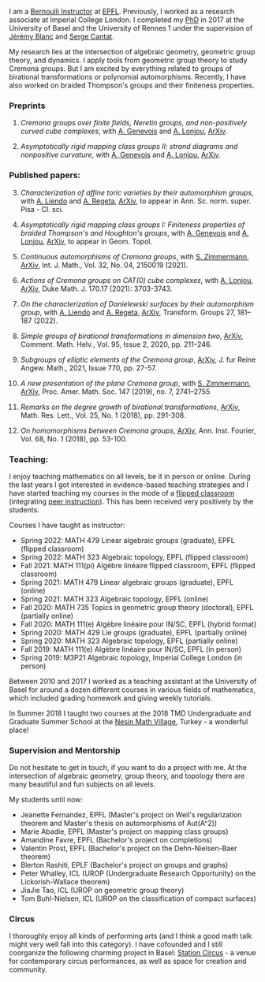 I am a [Bernoulli Instructor](https://www.epfl.ch/schools/sb/research/math/bernoulli-instructors/) at [EPFL](https://www.epfl.ch). Previously, I worked as a research associate at Imperial College London. I completed my [PhD](dissertation_Urech_UB_online.pdf) in 2017 at the University of Basel and the University of Rennes 1 under the supervision of [Jérémy Blanc](https://algebra.dmi.unibas.ch/blanc/) and [Serge Cantat](https://perso.univ-rennes1.fr/serge.cantat/). 

My research lies at the intersection of algebraic geometry, geometric group theory, and dynamics. I apply tools from geometric group theory to study Cremona groups. But I am excited by everything related to groups of birational transformations or polynomial automorphisms. Recently, I have also worked on braided Thompson's groups and their finiteness properties.


### Preprints
1.  _Cremona groups over finite fields, Neretin groups, and non-positively curved cube complexes_, with [A. Genevois](https://sites.google.com/view/agenevois) and [A. Lonjou](https://www.imo.universite-paris-saclay.fr/~lonjou/), [ArXiv](https://arxiv.org/abs/2110.14605).

2. _Asymptotically rigid mapping class groups II: strand diagrams and nonpositive curvature_, with [A. Genevois](https://sites.google.com/view/agenevois) and [A. Lonjou](https://www.imo.universite-paris-saclay.fr/~lonjou/), [ArXiv](https://arxiv.org/abs/2110.06721).



### Published papers:
3. _Characterization of affine toric varieties by their automorphism groups_, with [A. Liendo](http://inst-mat.utalca.cl/~aliendo/) and [A. Regeta](https://andriyregeta.wixsite.com/homepage), [ArXiv](https://arxiv.org/abs/1805.03991), to appear in Ann. Sc. norm. super. Pisa - Cl. sci.

4. _Asymptotically rigid mapping class groups I: Finiteness properties of braided Thompson's and Houghton's groups_, with [A. Genevois](https://sites.google.com/view/agenevois) and [A. Lonjou](https://www.imo.universite-paris-saclay.fr/~lonjou/), [ArXiv](https://arxiv.org/abs/2010.07225), to appear in Geom. Topol.

5. _Continuous automorphisms of Cremona groups_, with [S. Zimmermann](https://math.univ-angers.fr/~zimmermann/), [ArXiv](https://arxiv.org/abs/1909.11050),  Int. J. Math., Vol. 32, No. 04, 2150019 (2021).

6. _Actions of Cremona groups on CAT(0) cube complexes_, with [A. Lonjou](https://www.imo.universite-paris-saclay.fr/~lonjou/), [ArXiv](https://arxiv.org/abs/2001.00783,), Duke Math. J. 170.17 (2021): 3703-3743.

7. _On the characterization of Danielewski surfaces by their automorphism group_, with [A. Liendo](http://inst-mat.utalca.cl/~aliendo/) and [A. Regeta](https://andriyregeta.wixsite.com/homepage), [ArXiv](https://arxiv.org/abs/1905.00423), Transform. Groups 27, 181–187 (2022).

8. _Simple groups of birational transformations in dimension two_,  [ArXiv](https://arxiv.org/abs/1802.09258), Comment. Math. Helv., Vol. 95, Issue 2, 2020, pp. 211–246.

9. _Subgroups of elliptic elements of the Cremona group_, [ArXiv](https://arxiv.org/abs/1606.04822), J. fur Reine Angew. Math., 2021, Issue 770, pp. 27-57.

10. _A new presentation of the plane Cremona group_, with [S. Zimmermann](https://math.univ-angers.fr/~zimmermann/), [ArXiv](https://arxiv.org/abs/1802.02735), Proc. Amer. Math. Soc.  147  (2019),  no. 7, 2741–2755

11.  _Remarks on the degree growth of birational transformations_, [ArXiv](https://arxiv.org/abs/1802.02735), Math. Res. Lett., Vol. 25, No. 1 (2018), pp. 291-308.

12. _On homomorphisms between Cremona groups_, [ArXiv](https://arxiv.org/abs/1603.03294), Ann. Inst. Fourier, Vol. 68, No. 1 (2018), pp. 53-100.




### Teaching:
I enjoy teaching mathematics on all levels, be it in person or online. During the last years I got interested in evidence-based teaching strategies and I have started teaching my courses in the mode of a [flipped classroom](https://en.wikipedia.org/wiki/Flipped_classroom) (integrating [peer instruction](https://en.wikipedia.org/wiki/Peer_instruction)). This has been received very positively by the students. 

Courses I have taught as instructor:

- Spring 2022: MATH 479 Linear algebraic groups (graduate), EPFL (flipped classroom)
- Spring 2022: MATH 323 Algebraic topology, EPFL (flipped classroom)
- Fall 2021: MATH 111(pi) Algèbre linéaire flipped classroom, EPFL (flipped classroom)
- Spring 2021: MATH 479 Linear algebraic groups (graduate), EPFL (online)
- Spring 2021: MATH 323 Algebraic topology, EPFL (online)
- Fall 2020: MATH 735 Topics in geometric group theory (doctoral),  EPFL	(partially online)
- Fall 2020: MATH 111(e) Algèbre linéaire pour IN/SC,  EPFL (hybrid format)
- Spring 2020: MATH 429 Lie groups (graduate), EPFL (partially online)
- Spring 2020: MATH 323 Algebraic topology, EPFL (partially online)
- Fall 2019: MATH 111(e) Algèbre linéaire pour IN/SC,  EPFL (in person)
- Spring 2019: M3P21 Algebraic topology, Imperial College London (in person)

Between 2010 and 2017 I worked as a teaching assistant at the University of Basel for around a dozen different courses in various fields of mathematics, which included grading homework and giving weekly tutorials.

In Summer 2018 I taught two courses at the 2018 TMD Undergraduate and Graduate Summer School at the [Nesin Math Village](https://nesinkoyleri.org/en/nesin-villages/), Turkey - a wonderful place!



### Supervision and Mentorship
Do not hesitate to get in touch, if you want to do a project with me. At the intersection of algebraic geometry, group theory, and topology there are many beautiful and fun subjects on all levels. 

My students until now:
- Jeanette Fernandez, EPFL (Master's project on Weil's regularization theorem and Master's thesis on automorphisms of Aut(A^2))
- Marie Abadie, EPFL (Master's project on mapping class groups)
- Amandine Favre, EPFL (Bachelor's project on completions)
- Valentin Prost, EPFL (Bachelor's project on the Dehn-Nielsen-Baer theorem)
- Blerton Rashiti, EPLF (Bachelor's project on groups and graphs)
- Peter Whalley, ICL (UROP (Undergraduate Research Opportunity) on the Lickorish-Wallace theorem)
- JiaJie Tao, ICL (UROP on geometric group theory)
- Tom Buhl-Nielsen, ICL (UROP on the classification of compact surfaces)



### Circus

I thoroughly enjoy all kinds of performing arts (and I think a good math talk might very well fall into this category). I have cofounded and I still coorganize the following charming project in Basel: [Station Circus](https://www.stationcircus.ch) - a venue for contemporary circus performances, as well as space for creation and community.

<!---
Markdown is a lightweight and easy-to-use syntax for styling your writing. It includes conventions for

```markdown
Syntax highlighted code block

# Header 1
## Header 2
### Header 3

- Bulleted
- List

1. Numbered
2. List

**Bold** and _Italic_ and `Code` text

[Link](url) and ![Image](src)
```

For more details see [GitHub Flavored Markdown](https://guides.github.com/features/mastering-markdown/).

### Jekyll Themes

Your Pages site will use the layout and styles from the Jekyll theme you have selected in your [repository settings](https://github.com/christianurech/christianurech.github.io/settings/pages). The name of this theme is saved in the Jekyll `_config.yml` configuration file.

### Support or Contact

Having trouble with Pages? Check out our [documentation](https://docs.github.com/categories/github-pages-basics/) or [contact support](https://support.github.com/contact) and we’ll help you sort it out.
--->
